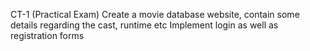 CT-1 (Practical Exam)
Create a movie database website, contain some details regarding the cast, runtime etc
Implement login as well as registration forms
